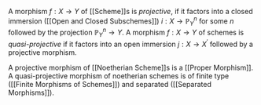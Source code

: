 
A morphism $f:X\rightarrow Y$ of [[Scheme]]s is *projective*, if it factors into a closed immersion ([[Open and Closed Subschemes]]) $i:X\rightarrow \mathbb{P}^n_Y$ for some $n$ followed by the projection $\mathbb{P}^n_Y \rightarrow Y$. 
A morphism $f:X\rightarrow Y$ of schemes is *quasi-projective* if it factors into an open immersion $j:X\rightarrow X^{\prime}$ followed by a projective morphism. 

A projective morphism of [[Noetherian Scheme]]s is a [[Proper Morphism]]. A quasi-projective morphism of noetherian schemes is of finite type ([[Finite Morphisms of Schemes]]) and separated ([[Separated Morphisms]]).